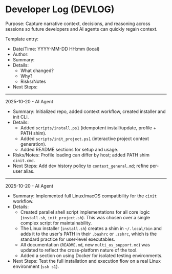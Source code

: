 # Developer Log (DEVLOG)

Purpose: Capture narrative context, decisions, and reasoning across sessions so future developers and AI agents can quickly regain context.

Template entry:

- Date/Time: YYYY-MM-DD HH:mm (local)
- Author: <name or agent>
- Summary: <one-line>
- Details:
  - What changed?
  - Why?
  - Risks/Notes
- Next Steps: <short list>

---

2025-10-20 - AI Agent
- Summary: Initialized repo, added context workflow, created installer and init CLI.
- Details:
  - Added `scripts/install.ps1` (idempotent install/update, profile + PATH shim).
  - Added `scripts/init_project.ps1` (interactive project context generation).
  - Added README sections for setup and usage.
- Risks/Notes: Profile loading can differ by host; added PATH shim `cinit.cmd`.
- Next Steps: Add dev history policy to `context_general.md`; refine per-user alias.

---

2025-10-20 - AI Agent
- Summary: Implemented full Linux/macOS compatibility for the `cinit` workflow.
- Details:
  - Created parallel shell script implementations for all core logic (`install.sh`, `init_project.sh`). This was chosen over a single complex script for maintainability.
  - The Linux installer (`install.sh`) creates a shim in `~/.local/bin` and adds it to the user's PATH in their `.bashrc` or `.zshrc`, which is the standard practice for user-level executables.
  - All documentation (`README.md`, new `multi_os_support.md`) was updated to reflect the cross-platform nature of the tool.
  - Added a section on using Docker for isolated testing environments.
- Next Steps: Test the full installation and execution flow on a real Linux environment (`ssh s1`).
